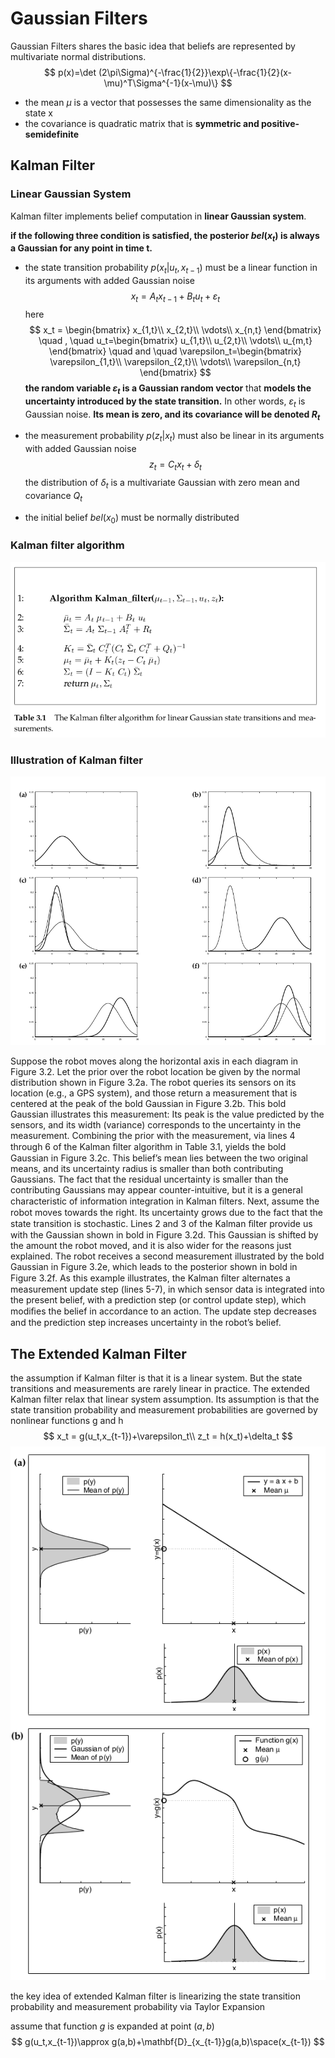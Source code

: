 # Gaussian Filters

Gaussian Filters shares the basic idea that beliefs are represented by multivariate normal distributions.
$$
p(x)=\det (2\pi\Sigma)^{-\frac{1}{2}}\exp\{-\frac{1}{2}(x-\mu)^T\Sigma^{-1}(x-\mu)\}
$$

- the mean $\mu$ is a vector that possesses the same dimensionality as the state x
- the covariance is quadratic matrix that is **symmetric and positive-semidefinite**

## Kalman Filter

### Linear Gaussian System

Kalman filter implements belief computation in **linear Gaussian system**. 

**if the following three condition is satisfied, the posterior $bel(x_t)$ is always a Gaussian for any point in time t.**

- the state transition probability $p(x_t|u_t,x_{t-1})$ must be a linear function in its arguments with added Gaussian noise
  $$
  x_t = A_tx_{t-1}+B_tu_t+\varepsilon_t
  $$
  here
  $$
  x_t = \begin{bmatrix}
  x_{1,t}\\
  x_{2,t}\\
  \vdots\\
  x_{n,t}
  \end{bmatrix}
  \quad , \quad 
  u_t=\begin{bmatrix}
  u_{1,t}\\
  u_{2,t}\\
  \vdots\\
  u_{m,t}
  \end{bmatrix}
  \quad and \quad
  \varepsilon_t=\begin{bmatrix}
  \varepsilon_{1,t}\\
  \varepsilon_{2,t}\\
  \vdots\\
  \varepsilon_{n,t}
  \end{bmatrix}
  $$
  **the random variable $\varepsilon_t$ is a Gaussian random vector** that **models the uncertainty introduced by the state transition.** In other words, $\varepsilon_t$ is Gaussian noise. **Its mean is zero, and its covariance will be denoted $R_t$**

- the measurement probability $p(z_t|x_t)$ must also be linear in its arguments with added Gaussian noise
  $$
  z_t = C_tx_t+\delta_t
  $$
  the distribution of $\delta_t$ is a multivariate Gaussian with zero mean and covariance $Q_t$

- the initial belief $bel(x_0)$ must be normally distributed

### Kalman filter algorithm

<img src="figures/Kalman_filter_algothimn.png"  />

### Illustration of Kalman filter

![](figures/illustration_of_Kalman_filter.png)

Suppose the robot moves along the horizontal axis in each diagram in Figure 3.2. Let the prior over the robot location be given by the normal distribution shown in Figure 3.2a. The robot queries its sensors on its location (e.g., a GPS system), and those return a measurement that is centered at the peak of the bold Gaussian in Figure 3.2b. This bold Gaussian illustrates this measurement: Its peak is the value predicted by the sensors, and its width (variance) corresponds to the uncertainty in the measurement. Combining the prior with the measurement, via lines 4 through 6 of the Kalman ﬁlter algorithm in Table 3.1, yields the bold Gaussian in Figure 3.2c. This belief’s mean lies between the two original means, and its uncertainty radius is smaller than both contributing Gaussians. The fact that the residual uncertainty is smaller than the contributing Gaussians may appear counter-intuitive, but it is a general characteristic of information
integration in Kalman ﬁlters. Next, assume the robot moves towards the right. Its uncertainty grows
due to the fact that the state transition is stochastic. Lines 2 and 3 of the Kalman ﬁlter provide us with the Gaussian shown in bold in Figure 3.2d. This Gaussian is shifted by the amount the robot moved, and it is also wider for the reasons just explained. The robot receives a second measurement illustrated by the bold Gaussian in Figure 3.2e, which leads to the posterior shown in bold in Figure 3.2f. As this example illustrates, the Kalman ﬁlter alternates a measurement update step (lines 5-7), in which sensor data is integrated into the present belief, with a prediction step (or control update step), which modiﬁes the belief in accordance to an action. The update step decreases and the prediction step increases uncertainty in the robot’s belief.

## The Extended Kalman Filter

the assumption if Kalman filter is that it is a linear system. But the state transitions and measurements are rarely linear in practice. The extended Kalman filter relax that linear system assumption. Its assumption is that the state transition probability and measurement probabilities are governed by nonlinear functions g and h
$$
x_t = g(u_t,x_{t-1})+\varepsilon_t\\
z_t = h(x_t)+\delta_t
$$
![](figures/linear_and_nonlinear_sys_in_kalmanfilter.png)

the key idea of extended Kalman filter is linearizing the  state transition probability and measurement probability via Taylor Expansion

assume that function $g$ is expanded at point $(a,b)$
$$
g(u_t,x_{t-1})\approx g(a,b)+\mathbf{D}_{x_{t-1}}g(a,b)\space(x_{t-1})
$$


























